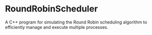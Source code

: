 # RoundRobinScheduler
A C++ program for simulating the Round Robin scheduling algorithm to efficiently manage and execute multiple processes.
